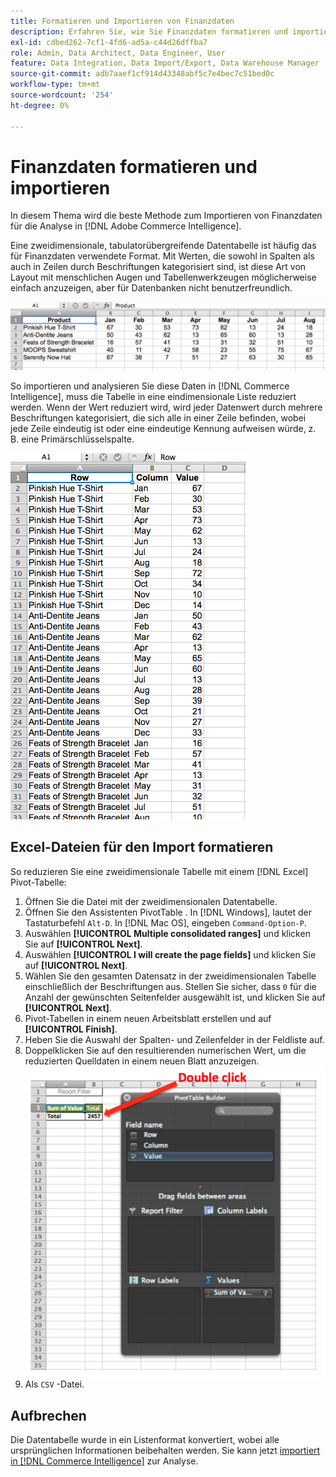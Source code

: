 ```yaml
---
title: Formatieren und Importieren von Finanzdaten
description: Erfahren Sie, wie Sie Finanzdaten formatieren und importieren.
exl-id: cdbed262-7cf1-4fd6-ad5a-c44d26dffba7
role: Admin, Data Architect, Data Engineer, User
feature: Data Integration, Data Import/Export, Data Warehouse Manager
source-git-commit: adb7aaef1cf914d43348abf5c7e4bec7c51bed0c
workflow-type: tm+mt
source-wordcount: '254'
ht-degree: 0%

---
```


# Finanzdaten formatieren und importieren

In diesem Thema wird die beste Methode zum Importieren von Finanzdaten für die Analyse in [!DNL Adobe Commerce Intelligence].

Eine zweidimensionale, tabulatorübergreifende Datentabelle ist häufig das für Finanzdaten verwendete Format. Mit Werten, die sowohl in Spalten als auch in Zeilen durch Beschriftungen kategorisiert sind, ist diese Art von Layout mit menschlichen Augen und Tabellenwerkzeugen möglicherweise einfach anzuzeigen, aber für Datenbanken nicht benutzerfreundlich.

![](../../mbi/assets/crosstab.png)

So importieren und analysieren Sie diese Daten in [!DNL Commerce Intelligence], muss die Tabelle in eine eindimensionale Liste reduziert werden. Wenn der Wert reduziert wird, wird jeder Datenwert durch mehrere Beschriftungen kategorisiert, die sich alle in einer Zeile befinden, wobei jede Zeile eindeutig ist oder eine eindeutige Kennung aufweisen würde, z. B. eine Primärschlüsselspalte.

![](../../mbi/assets/flattened.png)

## Excel-Dateien für den Import formatieren

So reduzieren Sie eine zweidimensionale Tabelle mit einem [!DNL Excel] Pivot-Tabelle:

1. Öffnen Sie die Datei mit der zweidimensionalen Datentabelle.
1. Öffnen Sie den Assistenten PivotTable . In [!DNL Windows], lautet der Tastaturbefehl `Alt-D`. In [!DNL Mac OS], eingeben `Command-Option-P`.
1. Auswählen **[!UICONTROL Multiple consolidated ranges]** und klicken Sie auf **[!UICONTROL Next]**.
1. Auswählen **[!UICONTROL I will create the page fields]** und klicken Sie auf **[!UICONTROL Next]**.
1. Wählen Sie den gesamten Datensatz in der zweidimensionalen Tabelle einschließlich der Beschriftungen aus. Stellen Sie sicher, dass `0` für die Anzahl der gewünschten Seitenfelder ausgewählt ist, und klicken Sie auf **[!UICONTROL Next]**.
1. Pivot-Tabellen in einem neuen Arbeitsblatt erstellen und auf **[!UICONTROL Finish]**.
1. Heben Sie die Auswahl der Spalten- und Zeilenfelder in der Feldliste auf.
1. Doppelklicken Sie auf den resultierenden numerischen Wert, um die reduzierten Quelldaten in einem neuen Blatt anzuzeigen.
   ![](../../mbi/assets/pivot-table-double-click.png)
1. Als `CSV` -Datei.

## Aufbrechen

Die Datentabelle wurde in ein Listenformat konvertiert, wobei alle ursprünglichen Informationen beibehalten werden. Sie kann jetzt [importiert in [!DNL Commerce Intelligence]](../data-analyst/importing-data/connecting-data/using-file-uploader.md) zur Analyse.
